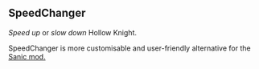 ## SpeedChanger

*Speed up* or *slow down* Hollow Knight. 

SpeedChanger is more customisable and user-friendly alternative for the [Sanic mod.](https://github.com/fifty-six/HollowKnight.Sanic)